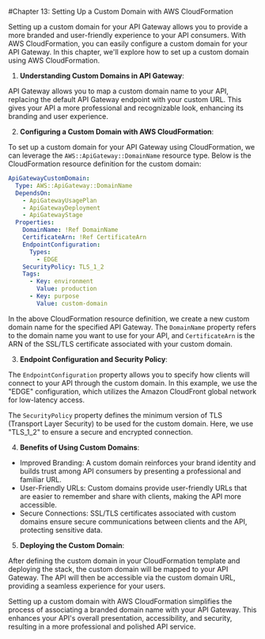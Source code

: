 #Chapter 13: Setting Up a Custom Domain with AWS CloudFormation

Setting up a custom domain for your API Gateway allows you to provide a more branded and user-friendly experience to your API consumers. With AWS CloudFormation, you can easily configure a custom domain for your API Gateway. In this chapter, we'll explore how to set up a custom domain using AWS CloudFormation.

1. **Understanding Custom Domains in API Gateway**:

API Gateway allows you to map a custom domain name to your API, replacing the default API Gateway endpoint with your custom URL. This gives your API a more professional and recognizable look, enhancing its branding and user experience.

2. **Configuring a Custom Domain with AWS CloudFormation**:

To set up a custom domain for your API Gateway using CloudFormation, we can leverage the `AWS::ApiGateway::DomainName` resource type. Below is the CloudFormation resource definition for the custom domain:

```yaml
ApiGatewayCustomDomain:
  Type: AWS::ApiGateway::DomainName
  DependsOn: 
    - ApiGatewayUsagePlan
    - ApiGatewayDeployment
    - ApiGatewayStage
  Properties:
    DomainName: !Ref DomainName
    CertificateArn: !Ref CertificateArn
    EndpointConfiguration:
      Types:
        - EDGE
    SecurityPolicy: TLS_1_2
    Tags:
      - Key: environment
        Value: production
      - Key: purpose
        Value: custom-domain
```

In the above CloudFormation resource definition, we create a new custom domain name for the specified API Gateway. The `DomainName` property refers to the domain name you want to use for your API, and `CertificateArn` is the ARN of the SSL/TLS certificate associated with your custom domain.

3. **Endpoint Configuration and Security Policy**:

The `EndpointConfiguration` property allows you to specify how clients will connect to your API through the custom domain. In this example, we use the "EDGE" configuration, which utilizes the Amazon CloudFront global network for low-latency access.

The `SecurityPolicy` property defines the minimum version of TLS (Transport Layer Security) to be used for the custom domain. Here, we use "TLS_1_2" to ensure a secure and encrypted connection.

4. **Benefits of Using Custom Domains**:

- Improved Branding: A custom domain reinforces your brand identity and builds trust among API consumers by presenting a professional and familiar URL.
- User-Friendly URLs: Custom domains provide user-friendly URLs that are easier to remember and share with clients, making the API more accessible.
- Secure Connections: SSL/TLS certificates associated with custom domains ensure secure communications between clients and the API, protecting sensitive data.

5. **Deploying the Custom Domain**:

After defining the custom domain in your CloudFormation template and deploying the stack, the custom domain will be mapped to your API Gateway. The API will then be accessible via the custom domain URL, providing a seamless experience for your users.

Setting up a custom domain with AWS CloudFormation simplifies the process of associating a branded domain name with your API Gateway. This enhances your API's overall presentation, accessibility, and security, resulting in a more professional and polished API service.